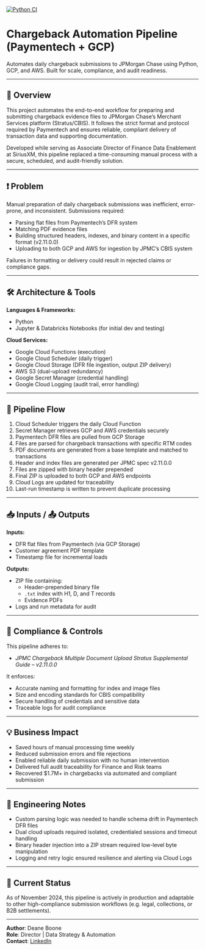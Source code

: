 [![Python CI](https://github.com/deaneboone17/paymentech-chargeback-automation-pipeline/actions/workflows/python-app.yml/badge.svg)](https://github.com/deaneboone17/paymentech-chargeback-automation-pipeline/actions/workflows/python-app.yml)



# Chargeback Automation Pipeline (Paymentech + GCP)  
Automates daily chargeback submissions to JPMorgan Chase using Python, GCP, and AWS. Built for scale, compliance, and audit readiness.

---

## 🚀 Overview

This project automates the end-to-end workflow for preparing and submitting chargeback evidence files to JPMorgan Chase’s Merchant Services platform (Stratus/CBIS). It follows the strict format and protocol required by Paymentech and ensures reliable, compliant delivery of transaction data and supporting documentation.

Developed while serving as Associate Director of Finance Data Enablement at SiriusXM, this pipeline replaced a time-consuming manual process with a secure, scheduled, and audit-friendly solution.

---

## ❗ Problem

Manual preparation of daily chargeback submissions was inefficient, error-prone, and inconsistent. Submissions required:

- Parsing flat files from Paymentech’s DFR system
- Matching PDF evidence files
- Building structured headers, indexes, and binary content in a specific format (v2.11.0.0)
- Uploading to both GCP and AWS for ingestion by JPMC’s CBIS system

Failures in formatting or delivery could result in rejected claims or compliance gaps.

---

## 🛠️ Architecture & Tools

**Languages & Frameworks:**
- Python  
- Jupyter & Databricks Notebooks (for initial dev and testing)

**Cloud Services:**
- Google Cloud Functions (execution)  
- Google Cloud Scheduler (daily trigger)  
- Google Cloud Storage (DFR file ingestion, output ZIP delivery)  
- AWS S3 (dual-upload redundancy)  
- Google Secret Manager (credential handling)  
- Google Cloud Logging (audit trail, error handling)

---

## 🔄 Pipeline Flow

1. Cloud Scheduler triggers the daily Cloud Function
2. Secret Manager retrieves GCP and AWS credentials securely
3. Paymentech DFR files are pulled from GCP Storage
4. Files are parsed for chargeback transactions with specific RTM codes
5. PDF documents are generated from a base template and matched to transactions
6. Header and index files are generated per JPMC spec v2.11.0.0
7. Files are zipped with binary header prepended
8. Final ZIP is uploaded to both GCP and AWS endpoints
9. Cloud Logs are updated for traceability
10. Last-run timestamp is written to prevent duplicate processing

---

## 📥 Inputs / 📤 Outputs

**Inputs:**
- DFR flat files from Paymentech (via GCP Storage)  
- Customer agreement PDF template  
- Timestamp file for incremental loads

**Outputs:**
- ZIP file containing:
  - Header-prepended binary file
  - `.txt` index with H1, D, and T records
  - Evidence PDFs  
- Logs and run metadata for audit

---

## 🔐 Compliance & Controls

This pipeline adheres to:
- *JPMC Chargeback Multiple Document Upload Stratus Supplemental Guide – v2.11.0.0*

It enforces:
- Accurate naming and formatting for index and image files  
- Size and encoding standards for CBIS compatibility  
- Secure handling of credentials and sensitive data  
- Traceable logs for audit compliance  

---

## 💡 Business Impact

- Saved hours of manual processing time weekly  
- Reduced submission errors and file rejections  
- Enabled reliable daily submission with no human intervention  
- Delivered full audit traceability for Finance and Risk teams  
- Recovered $1.7M+ in chargebacks via automated and compliant submission

---

## 🧩 Engineering Notes

- Custom parsing logic was needed to handle schema drift in Paymentech DFR files  
- Dual cloud uploads required isolated, credentialed sessions and timeout handling  
- Binary header injection into a ZIP stream required low-level byte manipulation  
- Logging and retry logic ensured resilience and alerting via Cloud Logs  

---

## 🔄 Current Status

As of November 2024, this pipeline is actively in production and adaptable to other high-compliance submission workflows (e.g. legal, collections, or B2B settlements).

---

**Author**: Deane Boone  
**Role**: Director | Data Strategy & Automation  
**Contact**: [LinkedIn](https://www.linkedin.com/in/deaneboone/)
